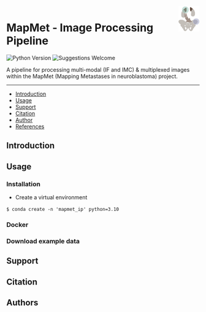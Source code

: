<img src="https://github.com/TaschnerMandlGroup/MapMetIP/blob/main/docs/img/logo.png" align="right" alt="Logo" width="55" />

# MapMet - Image Processing Pipeline
[comment]: <> (repo-specific shields will work once the repo is online)
![Python Version](https://img.shields.io/badge/python-3.10.9-blue)
![Suggestions Welcome](https://img.shields.io/badge/suggestions-welcome-green)

A pipeline for processing multi-modal (IF and IMC) & multiplexed images within the MapMet (Mapping Metastases in neuroblastoma) project. 

---

* [Introduction](#introduction)
* [Usage](#usage)
* [Support](#support)
* [Citation](#citation)
* [Author](#authors)
* [References](#references)

## Introduction

## Usage

### Installation
- Create a virtual environment
```
$ conda create -n 'mapmet_ip' python=3.10
```

### Docker

### Download example data

## Support

## Citation

## Authors
